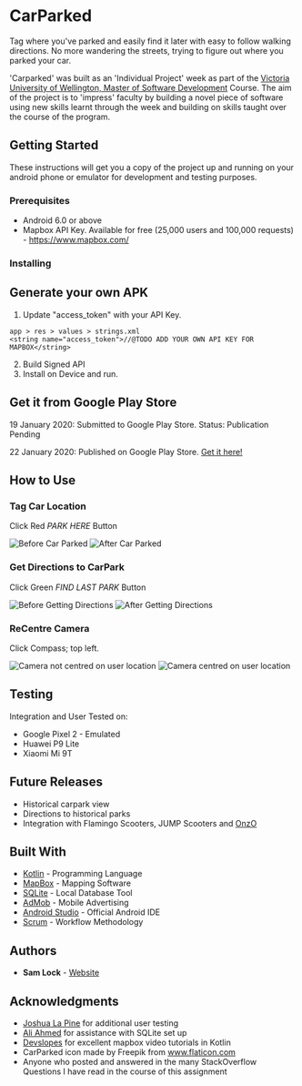 # CarParked

Tag where you've parked and easily find it later with easy to follow walking directions. No more wandering the streets, trying to figure out where you parked your car. 

'Carparked' was built as an 'Individual Project' week as part of the [Victoria University of Wellington, Master of Software Development](https://www.wgtn.ac.nz/ecs/study/postgraduate-study/software-development) Course. The aim of the project is to 'impress' faculty by building a novel piece of software using new skills learnt through the week and building on skills taught over the course of the program. 

## Getting Started

These instructions will get you a copy of the project up and running on your android phone or emulator for development and testing purposes. 

### Prerequisites

* Android 6.0 or above
* Mapbox API Key. Available for free (25,000 users and 100,000 requests) - https://www.mapbox.com/


### Installing

## Generate your own APK

1. Update "access_token" with your API Key. 
```
app > res > values > strings.xml
<string name="access_token">//@TODO ADD YOUR OWN API KEY FOR MAPBOX</string>
```
2. Build Signed API
3. Install on Device and run. 

## Get it from Google Play Store

19 January 2020: Submitted to Google Play Store. Status: Publication Pending

22 January 2020: Published on Google Play Store. [Get it here!](https://play.google.com/store/apps/details?id=com.samlock.carparker&hl=en)

## How to Use

### Tag Car Location
Click Red *PARK HERE* Button

![Before Car Parked](/parkHereBefore.PNG)
![After Car Parked](/parkHereAfter.PNG)

### Get Directions to CarPark
Click Green *FIND LAST PARK* Button

![Before Getting Directions](/findParkBefore.PNG)
![After Getting Directions](/findParkAfter.PNG)

### ReCentre Camera
Click Compass; top left.

![Camera not centred on user location](/centreBefore.PNG)
![Camera centred on user location](/centreAfter.PNG)

## Testing

Integration and User Tested on: 

* Google Pixel 2 - Emulated
* Huawei P9 Lite
* Xiaomi Mi 9T

## Future Releases

* Historical carpark view
* Directions to historical parks
* Integration with Flamingo Scooters, JUMP Scooters and [OnzO](https://github.com/ubahnverleih/WoBike/blob/master/Onzo.md)

## Built With

* [Kotlin](https://kotlinlang.org/) - Programming Language
* [MapBox](https://www.mapbox.com/) - Mapping Software
* [SQLite](https://www.sqlite.org/index.html) - Local Database Tool
* [AdMob](https://admob.google.com/home/) - Mobile Advertising
* [Android Studio](https://developer.android.com/studio) - Official Android IDE
* [Scrum](https://en.wikipedia.org/wiki/Scrum_(software_development)) - Workflow Methodology


## Authors

* **Sam Lock**  - [Website](http://samlock.nz)


## Acknowledgments

* [Joshua La Pine](https://github.com/Jelop) for additional user testing
* [Ali Ahmed](https://ecs.wgtn.ac.nz/Main/AliAhmed) for assistance with SQLite set up
* [Devslopes](https://devslopes.com/) for excellent mapbox video tutorials in Kotlin
* CarParked icon made by Freepik from www.flaticon.com
* Anyone who posted and answered in the many StackOverflow Questions I have read in the course of this assignment

